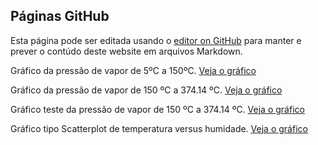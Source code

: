 ## Páginas GitHub

Esta página pode ser editada usando o [editor on GitHub](https://github.com/mariochem/D3-JavaScript/edit/main/index.md) para manter e prever o contúdo deste website em arquivos Markdown.

Gráfico da pressão de vapor de 5ºC a 150ºC. [ Veja o gráfico](https://mariochem.github.io/D3-JavaScript/vapor-press1.html)

Gráfico da pressão de vapor de 150 ºC a 374.14 ºC. [ Veja o gráfico](https://mariochem.github.io/D3-JavaScript/vapor-press2.html)

Gráfico teste da pressão de vapor de 150 ºC a 374.14 ºC. [ Veja o gráfico](https://mariochem.github.io/D3-JavaScript/vapor-press3.html)


Gráfico tipo Scatterplot de temperatura versus humidade. [ Veja o gráfico](https://mariochem.github.io/D3-JavaScript/index.html)
